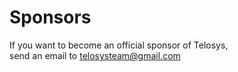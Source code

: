 # Sponsors

If you want to become an official sponsor of Telosys, \
send an email to telosysteam@gmail.com
